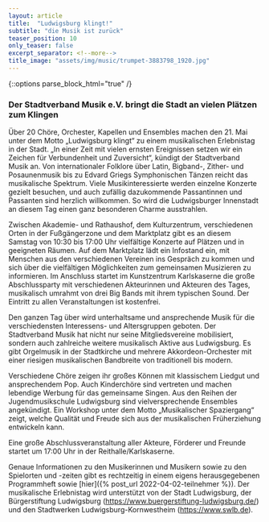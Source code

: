 ```yaml
---
layout: article
title:  "Ludwigsburg klingt!"
subtitle: "die Musik ist zurück"
teaser_position: 10
only_teaser: false
excerpt_separator: <!--more-->
title_image: "assets/img/music/trumpet-3883798_1920.jpg"
---
```

{::options parse_block_html="true" /}

### Der Stadtverband Musik e.V. bringt die Stadt an vielen Plätzen zum Klingen

Über 20 Chöre, Orchester, Kapellen und Ensembles machen den 21. Mai unter dem Motto „Ludwigsburg klingt“ zu einem
musikalischen Erlebnistag in der Stadt. „In einer Zeit mit vielen ernsten Ereignissen setzen wir ein Zeichen für
Verbundenheit und Zuversicht“, kündigt der Stadtverband Musik an. Von internationaler Folklore über Latin, Bigband-,
Zither- und Posaunenmusik bis zu Edvard Griegs Symphonischen Tänzen reicht das musikalische Spektrum. Viele
Musikinteressierte werden einzelne Konzerte gezielt besuchen, und auch zufällig dazukommende Passantinnen und Passanten
sind herzlich willkommen. So wird die Ludwigsburger Innenstadt an diesem Tag einen ganz besonderen Charme ausstrahlen.
<!--more-->

Zwischen Akademie- und Rathaushof, dem Kulturzentrum, verschiedenen Orten in der Fußgängerzone und dem Marktplatz gibt
es an diesem Samstag von 10:30 bis 17:00 Uhr vielfältige Konzerte auf Plätzen und in geeigneten Räumen. Auf dem
Marktplatz lädt ein Infostand ein, mit Menschen aus den verschiedenen Vereinen ins Gespräch zu kommen und sich über die
vielfältigen Möglichkeiten zum gemeinsamen Musizieren zu informieren. Im Anschluss startet im Kunstzentrum Karlskaserne
die große Abschlussparty mit verschiedenen Akteurinnen und Akteuren des Tages, musikalisch umrahmt von drei Big Bands
mit ihrem typischen Sound. Der Eintritt zu allen Veranstaltungen ist kostenfrei.

Den ganzen Tag über wird unterhaltsame und ansprechende Musik für die verschiedensten Interessens- und Altersgruppen
geboten. Der Stadtverband Musik hat nicht nur seine Mitgliedsvereine mobilisiert, sondern auch zahlreiche weitere
musikalisch Aktive aus Ludwigsburg. Es gibt Orgelmusik in der Stadtkirche und mehrere Akkordeon-Orchester mit einer
riesigen musikalischen Bandbreite von traditionell bis modern.

Verschiedene Chöre zeigen ihr großes Können mit klassischem Liedgut und ansprechendem Pop. Auch Kinderchöre sind
vertreten und machen lebendige Werbung für das gemeinsame Singen. Aus den Reihen der Jugendmusikschule Ludwigsburg sind
vielversprechende Ensembles angekündigt. Ein Workshop unter dem Motto „Musikalischer Spaziergang“ zeigt, welche Qualität
und Freude sich aus der musikalischen Früherziehung entwickeln kann.

Eine große Abschlussveranstaltung aller Akteure, Förderer und Freunde startet um 17:00 Uhr in der
Reithalle/Karlskaserne.

Genaue Informationen zu den Musikerinnen und Musikern sowie zu den Spielorten und -zeiten gibt es rechtzeitig in einem
eigens herausgegebenen Programmheft sowie [hier]({% post_url 2022-04-02-teilnehmer %}). Der musikalische Erlebnistag
wird unterstützt von der Stadt Ludwigsburg, der Bürgerstiftung Ludwigsburg (https://www.buergerstiftung-ludwigsburg.de/)
und den Stadtwerken Ludwigsburg-Kornwestheim (https://www.swlb.de).
